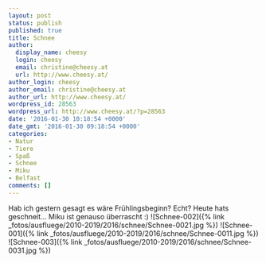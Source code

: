 ```yaml
---
layout: post
status: publish
published: true
title: Schnee
author:
  display_name: cheesy
  login: cheesy
  email: christine@cheesy.at
  url: http://www.cheesy.at/
author_login: cheesy
author_email: christine@cheesy.at
author_url: http://www.cheesy.at/
wordpress_id: 28563
wordpress_url: http://www.cheesy.at/?p=28563
date: '2016-01-30 10:18:54 +0000'
date_gmt: '2016-01-30 09:18:54 +0000'
categories:
- Natur
- Tiere
- Spaß
- Schnee
- Miku
- Belfast
comments: []
---
```

Hab ich gestern gesagt es wäre Frühlingsbeginn? Echt? Heute hats geschneit... Miku ist genauso überrascht :)
![Schnee-002]({% link _fotos/ausfluege/2010-2019/2016/schnee/Schnee-0021.jpg %})
![Schnee-001]({% link _fotos/ausfluege/2010-2019/2016/schnee/Schnee-0011.jpg %})
![Schnee-003]({% link _fotos/ausfluege/2010-2019/2016/schnee/Schnee-0031.jpg %})
